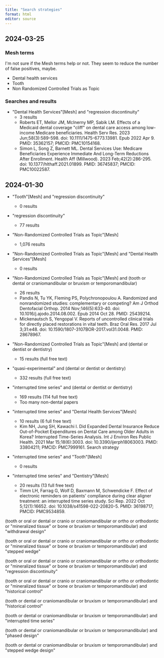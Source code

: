 ```yaml
---
title: "Search strategies"
format: html
editor: source
---
```


## 2024-03-25

### Mesh terms

I'm not sure if the Mesh terms help or not. They seem to reduce the number of false positives, maybe.

-   Dental health services
-   Tooth
-   Non Randomized Controlled Trials as Topic

### Searches and results

-   "Dental Health Services"[Mesh] and "regression discontinuity"
    -   3 results
    -   Roberts ET, Mellor JM, McInerny MP, Sabik LM. Effects of a Medicaid dental coverage "cliff" on dental care access among low-income Medicare beneficiaries. Health Serv Res. 2023 Jun;58(3):589-598. doi: 10.1111/1475-6773.13981. Epub 2022 Apr 9. PMID: 35362157; PMCID: PMC10154168.
    -   Simon L, Song Z, Barnett ML. Dental Services Use: Medicare Beneficiaries Experience Immediate And Long-Term Reductions After Enrollment. Health Aff (Millwood). 2023 Feb;42(2):286-295. doi: 10.1377/hlthaff.2021.01899. PMID: 36745837; PMCID: PMC10022587.
## 2024-01-30

-   "Tooth"[Mesh] and "regression discontinuity"
    -   0 results

-   "regression discontinuity"
    -   77 results

-   "Non-Randomized Controlled Trials as Topic"[Mesh]
    -   1,076 results

-   "Non-Randomized Controlled Trials as Topic"[Mesh] and "Dental Health Services"[Mesh]
    -   0 results  

-   "Non-Randomized Controlled Trials as Topic"[Mesh] and (tooth or dental or craniomandibular or bruxism or temporomandibular)
    -   26 results
    -   Pandis N, Tu YK, Fleming PS, Polychronopoulou A. Randomized and nonrandomized studies: complementary or competing? Am J Orthod Dentofacial Orthop. 2014 Nov;146(5):633-40. doi: 10.1016/j.ajodo.2014.08.002. Epub 2014 Oct 28. PMID: 25439214.
    -   Mickenautsch S, Yengopal V. Reports of uncontrolled clinical trials for directly placed restorations in vital teeth. Braz Oral Res. 2017 Jul 3;31:e48. doi: 10.1590/1807-3107BOR-2017.vol31.0048. PMID: 28678967.
    
-   "Non-Randomized Controlled Trials as Topic"[Mesh] and (dental or dentist or dentistry)
    -   15 results (full free text)

-   "quasi-experimental" and (dental or dentist or dentistry)
    -   332 results (full free text)

-   "interrupted time series" and (dental or dentist or dentistry)
    -   169 results (114 full free text)
    -   Too many non-dental papers
    
-   "interrupted time series" and "Dental Health Services"[Mesh]
    -   10 results (6 full free text)
    -   Kim NH, Jung SH, Kawachi I. Did Expanded Dental Insurance Reduce Out-of-Pocket Expenditures on Dental Care among Older Adults in Korea? Interrupted Time-Series Analysis. Int J Environ Res Public Health. 2021 Mar 15;18(6):3003. doi: 10.3390/ijerph18063003. PMID: 33804211; PMCID: PMC7999161.
Search strategy

-   "interrupted time series" and "Tooth"[Mesh]
    -   0 results
    
-   "interrupted time series" and "Dentistry"[Mesh]
    -   20 results (13 full free text)
    -   Timm LH, Farrag G, Wolf D, Baxmann M, Schwendicke F. Effect of electronic reminders on patients' compliance during clear aligner treatment: an interrupted time series study. Sci Rep. 2022 Oct 5;12(1):16652. doi: 10.1038/s41598-022-20820-5. PMID: 36198717; PMCID: PMC9534859.
    


(tooth or oral or dental or cranio or craniomandibular or ortho or orthodontic or "mineralized tissue" or bone or bruxism or temporomandibular) and "withdrawal design"

(tooth or oral or dental or cranio or craniomandibular or ortho or orthodontic or "mineralized tissue" or bone or bruxism or temporomandibular) and "stepped wedge"

(tooth or oral or dental or cranio or craniomandibular or ortho or orthodontic or "mineralized tissue" or bone or bruxism or temporomandibular) and "regression discontinuity"

(tooth or oral or dental or cranio or craniomandibular or ortho or orthodontic or "mineralized tissue" or bone or bruxism or temporomandibular) and "historical control"

(tooth or dental or craniomandibular or bruxism or temporomandibular) and "historical control"

(tooth or dental or craniomandibular or bruxism or temporomandibular) and "interrupted time series"

(tooth or dental or craniomandibular or bruxism or temporomandibular) and "phased design"

(tooth or dental or craniomandibular or bruxism or temporomandibular) and "stepped wedge design"


